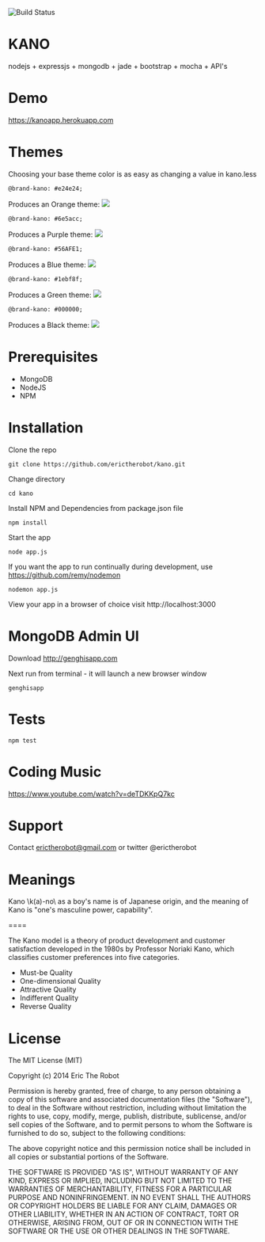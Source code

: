 ![Build Status](https://travis-ci.org/erictherobot/kano.svg?branch=master)

KANO
====

nodejs + expressjs + mongodb + jade + bootstrap + mocha + API's

Demo
====

https://kanoapp.herokuapp.com

Themes
====

Choosing your base theme color is as easy as changing a value in kano.less

    @brand-kano: #e24e24;

Produces an Orange theme:
![](http://stopbrain.com/content/images/2014/Apr/Screen_Shot_2014_04_06_at_10_43_04_AM.png)

    @brand-kano: #6e5acc;

Produces a Purple theme:
![](http://stopbrain.com/content/images/2014/Apr/Screen_Shot_2014_04_06_at_10_46_43_AM.png)

    @brand-kano: #56AFE1;

Produces a Blue theme:
![](http://stopbrain.com/content/images/2014/Apr/Screen_Shot_2014_04_06_at_10_49_16_AM.png)

    @brand-kano: #1ebf8f;

Produces a Green theme:
![](http://stopbrain.com/content/images/2014/Apr/Screen_Shot_2014_04_06_at_10_58_41_AM.png)

    @brand-kano: #000000;

Produces a Black theme:
![](http://stopbrain.com/content/images/2014/Apr/Screen_Shot_2014_04_06_at_10_56_09_AM.png)

Prerequisites
====

- MongoDB
- NodeJS
- NPM

Installation
====

Clone the repo

    git clone https://github.com/erictherobot/kano.git

Change directory

    cd kano

Install NPM and Dependencies from package.json file

    npm install

Start the app

    node app.js

If you want the app to run continually during development, use https://github.com/remy/nodemon

    nodemon app.js

View your app in a browser of choice visit http://localhost:3000

MongoDB Admin UI
====

Download http://genghisapp.com

Next run from terminal - it will launch a new browser window

    genghisapp

Tests
====

    npm test

Coding Music
====

https://www.youtube.com/watch?v=deTDKKpQ7kc

Support
====

Contact erictherobot@gmail.com or twitter @erictherobot

Meanings
====

Kano \k(a)-no\ as a boy's name is of Japanese origin, and the meaning of Kano is "one's masculine power, capability".

====

The Kano model is a theory of product development and customer satisfaction developed in the 1980s by Professor Noriaki Kano, which classifies customer preferences into five categories.

- Must-be Quality
- One-dimensional Quality
- Attractive Quality
- Indifferent Quality
- Reverse Quality

License
====

The MIT License (MIT)

Copyright (c) 2014 Eric The Robot

Permission is hereby granted, free of charge, to any person obtaining a copy
of this software and associated documentation files (the "Software"), to deal
in the Software without restriction, including without limitation the rights
to use, copy, modify, merge, publish, distribute, sublicense, and/or sell
copies of the Software, and to permit persons to whom the Software is
furnished to do so, subject to the following conditions:

The above copyright notice and this permission notice shall be included in all
copies or substantial portions of the Software.

THE SOFTWARE IS PROVIDED "AS IS", WITHOUT WARRANTY OF ANY KIND, EXPRESS OR
IMPLIED, INCLUDING BUT NOT LIMITED TO THE WARRANTIES OF MERCHANTABILITY,
FITNESS FOR A PARTICULAR PURPOSE AND NONINFRINGEMENT. IN NO EVENT SHALL THE
AUTHORS OR COPYRIGHT HOLDERS BE LIABLE FOR ANY CLAIM, DAMAGES OR OTHER
LIABILITY, WHETHER IN AN ACTION OF CONTRACT, TORT OR OTHERWISE, ARISING FROM,
OUT OF OR IN CONNECTION WITH THE SOFTWARE OR THE USE OR OTHER DEALINGS IN THE
SOFTWARE.
